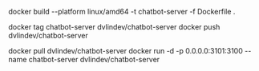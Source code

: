 docker build --platform linux/amd64 -t chatbot-server -f Dockerfile .

docker tag chatbot-server dvlindev/chatbot-server
docker push dvlindev/chatbot-server

docker pull dvlindev/chatbot-server
docker run -d -p 0.0.0.0:3101:3100 --name chatbot-server dvlindev/chatbot-server